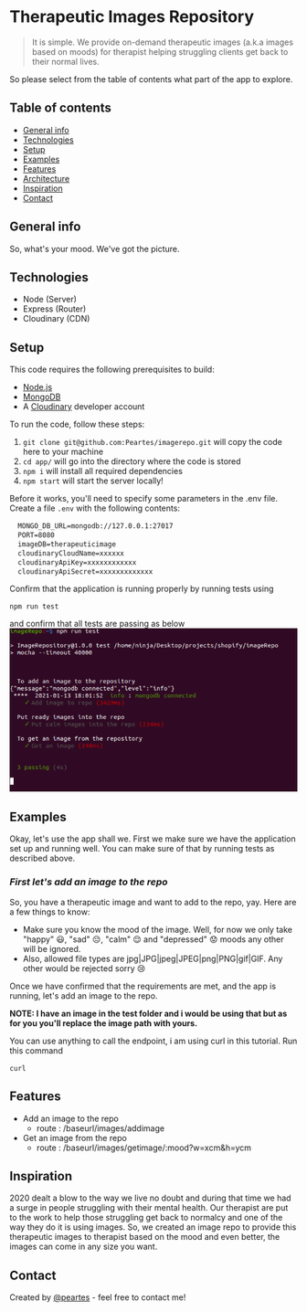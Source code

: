 # Therapeutic Images Repository

> It is simple. We provide on-demand therapeutic images (a.k.a images based on moods) for therapist helping struggling clients get back to their normal lives.

So please select from the table of contents what part of the app to explore.

## Table of contents

- [General info](#general-info)
- [Technologies](#technologies)
- [Setup](#setup)
- [Examples](#examples)
- [Features](#features)
- [Architecture](#architecture)
- [Inspiration](#inspiration)
- [Contact](#contact)

## General info

So, what's your mood. We've got the picture.

## Technologies

- Node (Server)
- Express (Router)
- Cloudinary (CDN)

## Setup

This code requires the following prerequisites to build:

- [Node.js](https://nodejs.org/en/)
- [MongoDB](https://mongodb.org)
- A [Cloudinary](https://cloudinary.com) developer account

To run the code, follow these steps:

1. `git clone git@github.com:Peartes/imagerepo.git` will copy the code here to your machine
2. `cd app/` will go into the directory where the code is stored
3. `npm i` will install all required dependencies
4. `npm start` will start the server locally!

Before it works, you'll need to specify some parameters in the .env file.
Create a file `.env` with the following contents:

```
  MONGO_DB_URL=mongodb://127.0.0.1:27017
  PORT=8080
  imageDB=therapeuticimage
  cloudinaryCloudName=xxxxxx
  cloudinaryApiKey=xxxxxxxxxxxx
  cloudinaryApiSecret=xxxxxxxxxxxxx
```

Confirm that the application is running properly by running tests using

```
npm run test
```

and confirm that all tests are passing as below
![Tests Passing](./img/shopifytestspassing.png)

## Examples

Okay, let's use the app shall we. First we make sure we have the application set up and running well. You can make sure of that by running tests as described above.

### **_First let's add an image to the repo_**

So, you have a therapeutic image and want to add to the repo, yay. Here are a few things to know:

- Make sure you know the mood of the image. Well, for now we only take "happy" :smiley:, "sad" :pensive:, "calm" :relieved: and "depressed" :worried: moods any other will be ignored.
- Also, allowed file types are jpg|JPG|jpeg|JPEG|png|PNG|gif|GIF. Any other would be rejected sorry :cry:

Once we have confirmed that the requirements are met, and the app is running, let's add an image to the repo.

**NOTE: I have an image in the test folder and i would be using that but as for you you'll replace the image path with yours.**

You can use anything to call the endpoint, i am using curl in this tutorial. Run this command

```
curl
```

## Features

- Add an image to the repo
  - route : /baseurl/images/addimage
- Get an image from the repo
  - route : /baseurl/images/getimage/:mood?w=xcm&h=ycm

## Inspiration

2020 dealt a blow to the way we live no doubt and during that time we had a surge in people struggling with their mental health. Our therapist are put to the work to help those struggling get back to normalcy and one of the way they do it is using images. So, we created an image repo to provide this therapeutic images to therapist based on the mood and even better, the images can come in any size you want.

## Contact

Created by [@peartes](https://github.com/peartes) - feel free to contact me!
